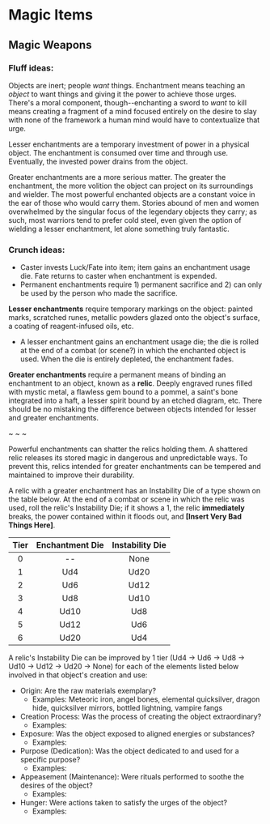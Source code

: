 # Magic Items

## Magic Weapons

### Fluff ideas:
Objects are inert; people *want* things. Enchantment means teaching an *object* to want things and giving it the power to achieve those urges. There's a moral component, though--enchanting a sword to *want* to kill means creating a fragment of a mind focused entirely on the desire to slay with none of the framework a human mind would have to contextualize that urge. 

Lesser enchantments are a temporary investment of power in a physical object. The enchantment is consumed over time and through use. Eventually, the invested power drains from the object.

Greater enchantments are a more serious matter. The greater the enchantment, the more volition the object can project on its surroundings and wielder. The most powerful enchanted objects are a constant voice in the ear of those who would carry them. Stories abound of men and women overwhelmed by the singular focus of the legendary objects they carry; as such, most warriors tend to prefer cold steel, even given the option of wielding a lesser enchantment, let alone something truly fantastic.

### Crunch ideas:
- Caster invests Luck/Fate into item; item gains an enchantment usage die. Fate returns to caster when enchantment is expended.
- Permanent enchantments require 1) permanent sacrifice and 2) can only be used by the person who made the sacrifice.

**Lesser enchantments** require temporary markings on the object: painted marks, scratched runes, metallic powders glazed onto the object's surface, a coating of reagent-infused oils, etc.
- A lesser enchantment gains an enchantment usage die; the die is rolled at the end of a combat (or scene?) in which the enchanted object is used. When the die is entirely depleted, the enchantment fades.

**Greater enchantments** require a permanent means of binding an enchantment to an object, known as a **relic**. Deeply engraved runes filled with mystic metal, a flawless gem bound to a pommel, a saint's bone integrated into a haft, a lesser spirit bound by an etched diagram, etc. There should be no mistaking the difference between objects intended for lesser and greater enchantments.

~ ~ ~

Powerful enchantments can shatter the relics holding them. A shattered relic releases its stored magic in dangerous and unpredictable ways. To prevent this, relics intended for greater enchantments can be tempered and maintained to improve their durability. 

A relic with a greater enchantment has an Instability Die of a type shown on the table below. At the end of a combat or scene in which the relic was used, roll the relic's Instability Die; if it shows a 1, the relic **immediately** breaks, the power contained within it floods out, and **[Insert Very Bad Things Here]**.

| Tier | Enchantment Die | Instability Die |
| :---: | :---: | :---: |
| 0 | -- | None |
| 1 | Ud4 | Ud20 |
| 2 | Ud6 | Ud12 |
| 3 | Ud8 | Ud10 |
| 4 | Ud10 | Ud8 |
| 5 | Ud12 | Ud6 |
| 6 | Ud20 | Ud4 |

A relic's Instability Die can be improved by 1 tier (Ud4 -> Ud6 -> Ud8 -> Ud10 -> Ud12 -> Ud20 -> None) for each of the elements listed below involved in that object's creation and use:
- Origin: Are the raw materials exemplary?
	- Examples: Meteoric iron, angel bones, elemental quicksilver, dragon hide, quicksilver mirrors, bottled lightning, vampire fangs
- Creation Process: Was the process of creating the object extraordinary?
	- Examples: 
- Exposure: Was the object exposed to aligned energies or substances?
	- Examples: 
- Purpose (Dedication): Was the object dedicated to and used for a specific purpose?
	- Examples: 
- Appeasement (Maintenance): Were rituals performed to soothe the desires of the object?
	- Examples: 
- Hunger: Were actions taken to satisfy the urges of the object?
	- Examples: 